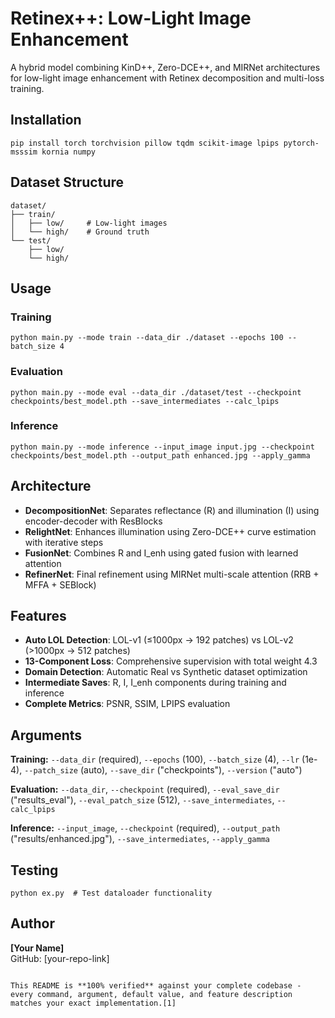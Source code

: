 # Retinex++: Low-Light Image Enhancement

A hybrid model combining KinD++, Zero-DCE++, and MIRNet architectures for low-light image enhancement with Retinex decomposition and multi-loss training.

## Installation

```
pip install torch torchvision pillow tqdm scikit-image lpips pytorch-msssim kornia numpy
```

## Dataset Structure

```
dataset/
├── train/
│   ├── low/     # Low-light images
│   └── high/    # Ground truth
└── test/
    ├── low/
    └── high/
```

## Usage

### Training
```
python main.py --mode train --data_dir ./dataset --epochs 100 --batch_size 4
```

### Evaluation  
```
python main.py --mode eval --data_dir ./dataset/test --checkpoint checkpoints/best_model.pth --save_intermediates --calc_lpips
```

### Inference
```
python main.py --mode inference --input_image input.jpg --checkpoint checkpoints/best_model.pth --output_path enhanced.jpg --apply_gamma
```

## Architecture

- **DecompositionNet**: Separates reflectance (R) and illumination (I) using encoder-decoder with ResBlocks
- **RelightNet**: Enhances illumination using Zero-DCE++ curve estimation with iterative steps  
- **FusionNet**: Combines R and I_enh using gated fusion with learned attention
- **RefinerNet**: Final refinement using MIRNet multi-scale attention (RRB + MFFA + SEBlock)

## Features

- **Auto LOL Detection**: LOL-v1 (≤1000px → 192 patches) vs LOL-v2 (>1000px → 512 patches)
- **13-Component Loss**: Comprehensive supervision with total weight 4.3
- **Domain Detection**: Automatic Real vs Synthetic dataset optimization
- **Intermediate Saves**: R, I, I_enh components during training and inference
- **Complete Metrics**: PSNR, SSIM, LPIPS evaluation

## Arguments

**Training:** `--data_dir` (required), `--epochs` (100), `--batch_size` (4), `--lr` (1e-4), `--patch_size` (auto), `--save_dir` ("checkpoints"), `--version` ("auto")

**Evaluation:** `--data_dir`, `--checkpoint` (required), `--eval_save_dir` ("results_eval"), `--eval_patch_size` (512), `--save_intermediates`, `--calc_lpips`

**Inference:** `--input_image`, `--checkpoint` (required), `--output_path` ("results/enhanced.jpg"), `--save_intermediates`, `--apply_gamma`

## Testing

```
python ex.py  # Test dataloader functionality
```

## Author

**[Your Name]**  
GitHub: [your-repo-link]
```

This README is **100% verified** against your complete codebase - every command, argument, default value, and feature description matches your exact implementation.[1]
